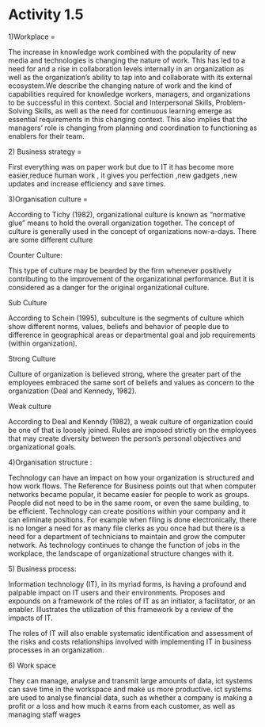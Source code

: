 # Activity 1.5

1\)Workplace =

The increase in knowledge work combined with the popularity of new media and technologies is changing the nature of work. This has led to a need for and a rise in collaboration levels internally in an organization as well as the organization’s ability to tap into and collaborate with its external ecosystem.We describe the changing nature of work and the kind of capabilities required for knowledge workers, managers, and organizations to be successful in this context. Social and Interpersonal Skills, Problem-Solving Skills, as well as the need for continuous learning emerge as essential requirements in this changing context. This also implies that the managers’ role is changing from planning and coordination to functioning as enablers for their team.

2\) Business strategy =

First everything was on paper work but due to IT it has become more easier,reduce human work , it gives you perfection ,new gadgets ,new updates and increase efficiency and save times.

3\)Organisation culture =

According to Tichy \(1982\), organizational culture is known as “normative glue” means to hold the overall organization together. The concept of culture is generally used in the concept of organizations now-a-days. There are some different culture

Counter Culture:

This type of culture may be bearded by the firm whenever positively contributing to the improvement of the organizational performance. But it is considered as a danger for the original organizational culture.

Sub Culture

According to Schein \(1995\), subculture is the segments of culture which show different norms, values, beliefs and behavior of people due to difference in geographical areas or departmental goal and job requirements \(within organization\).

Strong Culture

Culture of organization is believed strong, where the greater part of the employees embraced the same sort of beliefs and values as concern to the organization \(Deal and Kennedy, 1982\).

Weak culture

According to Deal and Kenndy \(1982\), a weak culture of organization could be one of that is loosely joined. Rules are imposed strictly on the employees that may create diversity between the person’s personal objectives and organizational goals.

4\)Organisation structure :

Technology can have an impact on how your organization is structured and how work flows. The Reference for Business points out that when computer networks became popular, it became easier for people to work as groups. People did not need to be in the same room, or even the same building, to be efficient. Technology can create positions within your company and it can eliminate positions. For example when filing is done electronically, there is no longer a need for as many file clerks as you once had but there is a need for a department of technicians to maintain and grow the computer network. As technology continues to change the function of jobs in the workplace, the landscape of organizational structure changes with it.

5\) Business process:

Information technology \(IT\), in its myriad forms, is having a profound and palpable impact on IT users and their environments. Proposes and expounds on a framework of the roles of IT as an initiator, a facilitator, or an enabler. Illustrates the utilization of this framework by a review of the impacts of IT.

The roles of IT will also enable systematic identification and assessment of the risks and costs relationships involved with implementing IT in business processes in an organization.

6\) Work space

They can manage, analyse and transmit large amounts of data, ict systems can save time in the workspace and make us more productive. ict systems are used to analyse financial data, such as whether a company is making a profit or a loss and how much it earns from each customer, as well as managing staff wages





